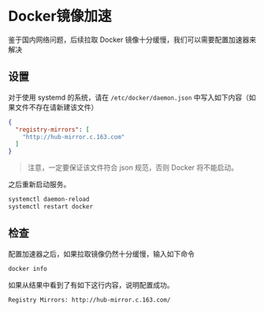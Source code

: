 # Docker镜像加速
鉴于国内网络问题，后续拉取 Docker 镜像十分缓慢，我们可以需要配置加速器来解决

## 设置
对于使用 systemd 的系统，请在 ```/etc/docker/daemon.json``` 中写入如下内容（如果文件不存在请新建该文件）
```json
{
  "registry-mirrors": [
    "http://hub-mirror.c.163.com"
  ]
}
```
> 注意，一定要保证该文件符合 json 规范，否则 Docker 将不能启动。

之后重新启动服务。
```sh
systemctl daemon-reload
systemctl restart docker
```

## 检查

配置加速器之后，如果拉取镜像仍然十分缓慢，输入如下命令
```sh
docker info
```
如果从结果中看到了有如下这行内容，说明配置成功。
```sh
Registry Mirrors: http://hub-mirror.c.163.com/
```